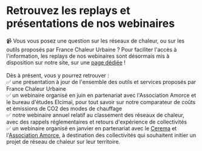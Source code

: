 # Retrouvez les replays et présentations de nos webinaires

📹 Vous vous posez une question sur les réseaux de chaleur, ou sur les outils proposés par France Chaleur Urbaine ? Pour faciliter l'accès à l'information, les replays de nos webinaires sont désormais mis à disposition sur notre site, sur une [page dédiée](https://france-chaleur-urbaine.beta.gouv.fr/webinaires) !\
\
Dès à présent, vous y pourrez retrouver :\
✅ une présentation à jour de l'ensemble des outils et services proposés par France Chaleur Urbaine\
✅ un webinaire organisé en juin en partenariat avec l'Association Amorce et le bureau d'études Elcimaï, pour tout savoir sur notre comparateur de coûts et émissions de CO2 des modes de chauffage\
✅ notre webinaire annuel relatif au classement des réseaux de chaleur, avec des rappels réglementaires et retours d'expérience de collectivités\
✅ un webinaire organisé en janvier en partenariat avec le [Cerema](https://www.cerema.fr/fr) et l'[Association Amorce](https://amorce.asso.fr/), à destination des collectivités qui souhaitent initier un projet de réseau de chaleur sur leur territoire.
